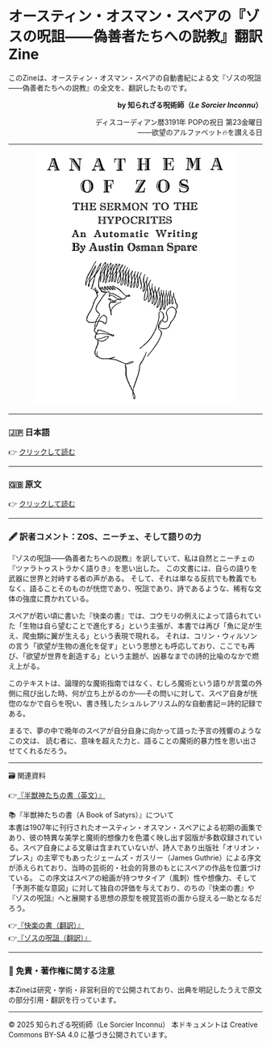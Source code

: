 # オースティン・オスマン・スペアの『ゾスの呪詛――偽善者たちへの説教』翻訳Zine

このZineは、オースティン・オスマン・スペアの自動書紀による文『ゾスの呪詛――偽善者たちへの説教』の全文を、翻訳したものです。

<div align="right">

**by 知られざる呪術師（*Le Sorcier Inconnu*）**  

ディスコーディアン暦3191年 POPの祝日 第23金曜日  
――欲望のアルファベット🔥を讃える日  

</div>

---
<div align="center">
 <img src="Anathema_of_Zos1.png" width="400">
</div>

---

### 🇯🇵 日本語


👉 [クリックして読む](Anathema_of_Zos_J.md)

---

### 🇬🇧 原文

👉 [クリックして読む](Anathema_of_Zos_E.md)

---

### 🖋️ 訳者コメント：ZOS、ニーチェ、そして語りの力

『ゾスの呪詛――偽善者たちへの説教』を訳していて、私は自然とニーチェの『ツァラトゥストラかく語りき』を思い出した。
この文書には、自らの語りを武器に世界と対峙する者の声がある。
そして、それは単なる反抗でも教義でもなく、語ることそのものが恍惚であり、呪詛であり、詩であるような、稀有な文体の強度に貫かれている。

スペアが若い頃に書いた『快楽の書』では、コウモリの例えによって語られていた「生物は自ら望むことで進化する」という主張が、本書では再び「魚に足が生え、爬虫類に翼が生える」という表現で現れる。
それは、コリン・ウィルソンの言う「欲望が生物の進化を促す」という思想とも呼応しており、ここでも再び、「欲望が世界を創造する」という主題が、凶暴なまでの詩的比喩のなかで燃え上がる。

このテキストは、論理的な魔術指南ではなく、むしろ魔術という語りが言葉の外側に飛び出した時、何が立ち上がるのか──その問いに対して、スペア自身が恍惚のなかで自らを呪い、書き残したシュルレアリスム的な自動書記＝詩的記録である。

まるで、夢の中で晩年のスペアが自分自身に向かって語った予言の残響のようなこの文は、
読む者に、意味を超えた力と、語ることの魔術的暴力性を思い出させてくれるだろう。

---

🗃 関連資料

👉[『半獣神たちの書（英文）』](AustinOsmanSpare-ABookOfSatyrs-ocr.pdf)

📚『半獣神たちの書（A Book of Satyrs）』について<br>
本書は1907年に刊行されたオースティン・オスマン・スペアによる初期の画集であり、彼の特異な美学と魔術的想像力を色濃く映し出す図版が多数収録されている。スペア自身による文章は含まれていないが、詩人であり出版社「オリオン・プレス」の主宰でもあったジェームズ・ガスリー（James Guthrie）による序文が添えられており、当時の芸術的・社会的背景のもとにスペアの作品を位置づけている。
この序文はスペアの絵画が持つサタイア（風刺）性や想像力、そして「予測不能な意図」に対して独自の評価を与えており、のちの『快楽の書』や『ゾスの呪詛』へと展開する思想の原型を視覚芸術の面から捉える一助となるだろう。

👉[『快楽の書（翻訳）』](https://github.com/ravensgate-tux/book_of_pleasure/blob/main/README.md) <br>
👉[『ゾスの呪詛（翻訳）』](https://github.com/ravensgate-tux/Anathema_of_Zos/blob/main/README.md)

---

### 🔖 免責・著作権に関する注意

本Zineは研究・学術・非営利目的で公開されており、出典を明記したうえで原文の部分引用・翻訳を行っています。

----

© 2025 知られざる呪術師（Le Sorcier Inconnu）
本ドキュメントは Creative Commons BY-SA 4.0 に基づき公開されています。

